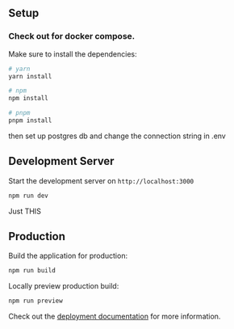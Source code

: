 ## Setup

### Check out for docker compose.

Make sure to install the dependencies:

```bash
# yarn
yarn install

# npm
npm install

# pnpm
pnpm install
```

then set up postgres db and change the connection string in .env

## Development Server

Start the development server on `http://localhost:3000`

```bash
npm run dev
```

Just THIS

## Production

Build the application for production:

```bash
npm run build
```

Locally preview production build:

```bash
npm run preview
```

Check out the [deployment documentation](https://nuxt.com/docs/getting-started/deployment) for more information.
